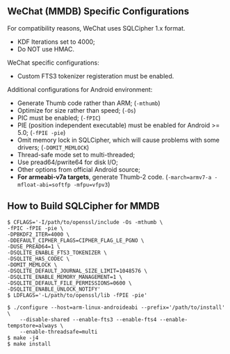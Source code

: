## WeChat (MMDB) Specific Configurations

For compatibility reasons, WeChat uses SQLCipher 1.x format.

 * KDF Iterations set to 4000;
 * Do NOT use HMAC.

WeChat specific configurations:

 * Custom FTS3 tokenizer registeration must be enabled.

Additional configurations for Android environment:

 * Generate Thumb code rather than ARM; (`-mthumb`)
 * Optimize for size rather than speed; (`-Os`)
 * PIC must be enabled; (`-fPIC`)
 * PIE (position independent executable) must be enabled for Android >= 5.0; (`-fPIE -pie`)
 * Omit memory lock in SQLCipher, which will cause problems with some drivers; (`-DOMIT_MEMLOCK`)
 * Thread-safe mode set to multi-threaded;
 * Use pread64/pwrite64 for disk I/O;
 * Other options from official Android source;
 * **For armeabi-v7a targets**, generate Thumb-2 code. (`-march=armv7-a -mfloat-abi=softfp -mfpu=vfpv3`)

## How to Build SQLCipher for MMDB

```shell
$ CFLAGS='-I/path/to/openssl/include -Os -mthumb \
-fPIC -fPIE -pie \
-DPBKDF2_ITER=4000 \
-DDEFAULT_CIPHER_FLAGS=CIPHER_FLAG_LE_PGNO \
-DUSE_PREAD64=1 \
-DSQLITE_ENABLE_FTS3_TOKENIZER \
-DSQLITE_HAS_CODEC \
-DOMIT_MEMLOCK \
-DSQLITE_DEFAULT_JOURNAL_SIZE_LIMIT=1048576 \
-DSQLITE_ENABLE_MEMORY_MANAGEMENT=1 \
-DSQLITE_DEFAULT_FILE_PERMISSIONS=0600 \
-DSQLITE_ENABLE_UNLOCK_NOTIFY'
$ LDFLAGS='-L/path/to/openssl/lib -fPIE -pie'

$ ./configure --host=arm-linux-androideabi --prefix='/path/to/install' \
    --disable-shared --enable-fts3 --enable-fts4 --enable-tempstore=always \
    --enable-threadsafe=multi
$ make -j4
$ make install
```
